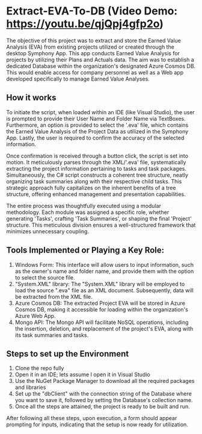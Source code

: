 # Extract-EVA-To-DB (Video Demo: https://youtu.be/qjQpj4gfp2o)

The objective of this project was to extract and store the Earned Value Analysis (EVA) from existing projects utilized or created through the desktop Symphony App. This app conducts Earned Value Analysis for projects by utilizing their Plans and Actuals data. The aim was to establish a dedicated Database within the organization's designated Azure Cosmos DB. This would enable access for company personnel as well as a Web app developed specifically to manage Earned Value Analyses.

## How it works

To initiate the script, when loaded within an IDE (like Visual Studio), the user is prompted to provide their User Name and Folder Name via TextBoxes. Furthermore, an option is provided to select the '.eva' file, which contains the Earned Value Analysis of the Project Data as utilized in the Symphony App. Lastly, the user is required to confirm the accuracy of the selected information.

Once confirmation is received through a button click, the script is set into motion. It meticulously parses through the XML/'.eva' file, systematically extracting the project information pertaining to tasks and task packages. Simultaneously, the C# script constructs a coherent tree structure, neatly organizing task summaries along with their respective child tasks. This strategic approach fully capitalizes on the inherent benefits of a tree structure, offering enhanced management and presentation capabilities.

The entire process was thoughtfully executed using a modular methodology. Each module was assigned a specific role, whether generating 'Tasks', crafting 'Task Summaries', or shaping the final 'Project' structure. This meticulous division ensures a well-structured framework that minimizes unnecessary coupling.

## Tools Implemented or Playing a Key Role:

1. Windows Form: This interface will allow users to input information, such as the owner's name and folder name, and provide them with the option to select the source file.
2. "System.XML" library: The "System.XML" library will be employed to load the source ".eva" file as an XML document. Subsequently, data will be extracted from the XML file.
3. Azure Cosmos DB: The extracted Project EVA will be stored in Azure Cosmos DB, making it accessible for loading within the organization's Azure Web App.
4. Mongo API: The Mongo API will facilitate NoSQL operations, including the insertion, deletion, and replacement of the project's EVA, along with its task summaries and tasks.

## Steps to set up the Environment

1. Clone the repo fully
2. Open it in an IDE; lets assume I open it in Visual Studio
3. Use the NuGet Package Manager to download all the required packages and libraries
4. Set up the "dbClient" with the connection string of the Database where you want to save it, followed by setting the Database's collection name.
5. Once all the steps are attained, the project is ready to be built and run.

After following all these steps, upon execution, a form should appear prompting for inputs, indicating that the setup is now ready for utilization.
